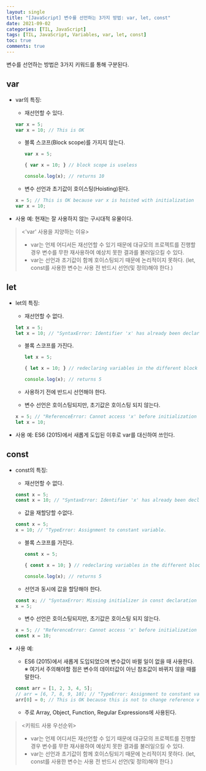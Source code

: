 ```yaml
---
layout: single
title: "[JavaScript] 변수를 선언하는 3가지 방법: var, let, const"
date: 2021-09-02
categories: [TIL, JavaScript]
tags: [TIL, JavaScript, Variables, var, let, const]
toc: true
comments: true
---
```



변수를 선언하는 방법은 3가지 키워드를 통해 구분된다. 

## var
- var의 특징:
  - 재선언할 수 있다.
  ```javascript
  var x = 5;
  var x = 10; // This is OK
  ```
  - 블록 스코프(Block scope)를 가지지 않는다.
    ```javascript
    var x = 5;

    { var x = 10; } // block scope is useless

    console.log(x); // returns 10
    ```
  
  - 변수 선언과 초기값이 호이스팅(Hoisting)된다.
  ```javascript
  x = 5; // This is OK because var x is hoisted with initialization
  var x = 10;
  ```
  
- 사용 예: 현재는 잘 사용하지 않는 구시대적 유물이다.  

> <'var' 사용을 지양하는 이유>
> - var는 언제 어디서든 재선언할 수 있기 때문에 대규모의 프로젝트를 진행할 경우 변수를 무한 재사용하여 예상치 못한 결과를 불러일으킬 수 있다.
> - var는 선언과 초기값이 함께 호이스팅되기 때문에 논리적이지 못하다. (let, const를 사용한 변수는 사용 전 반드시 선언(및 정의)해야 한다.)


## let
- let의 특징: 
  - 재선언할 수 없다.
  ```javascript
  let x = 5;
  let x = 10; // "SyntaxError: Identifier 'x' has already been declared 
  ```
  - 블록 스코프를 가진다.  
    ```javascript
    let x = 5;

    { let x = 10; } // redeclaring variables in the different block scope is fine

    console.log(x); // returns 5
    ```
  
  - 사용하기 전에 반드시 선언해야 한다.
  - 변수 선언은 호이스팅되지만, 초기값은 호이스팅 되지 않는다.
  ```javascript
  x = 5; // "ReferenceError: Cannot access 'x' before initialization
  let x = 10;
  ```

- 사용 예: ES6 (2015)에서 새롭게 도입된 이후로 var를 대신하여 쓰인다.


## const
- const의 특징:
  - 재선언할 수 없다.
  ```javascript
  const x = 5;
  const x = 10; // "SyntaxError: Identifier 'x' has already been declared
  ```
  - 값을 재할당할 수없다.
  ```javascript
  const x = 5;
  x = 10; // "TypeError: Assignment to constant variable.
  ```
  - 블록 스코프를 가진다.  
    ```javascript
    const x = 5;

    { const x = 10; } // redeclaring variables in the different block scope is fine

    console.log(x); // returns 5
    ```
  
  - 선언과 동시에 값을 할당해야 한다.
  ```javascript
  const x; // "SyntaxError: Missing initializer in const declaration
  x = 5;
  ```
  - 변수 선언은 호이스팅되지만, 초기값은 호이스팅 되지 않는다.
  ```javascript
  x = 5; // "ReferenceError: Cannot access 'x' before initialization
  const x = 10;
  ```

- 사용 예: 
  - ES6 (2015)에서 새롭게 도입되었으며 변수값이 바뀔 일이 없을 때 사용한다.  
  ※ 여기서 주의해야할 점은 변수의 데이터값이 아닌 참조값이 바뀌지 않을 때를 말한다.
  ```javascript
  const arr = [1, 2, 3, 4, 5];
  // arr = [6, 7, 8, 9, 10]; // "TypeError: Assignment to constant variable.
  arr[0] = 0; // This is OK because this is not to change reference value of 'arr'
  ```
  - 주로 Array, Object, Function, Regular Expressions에 사용된다.  


> <키워드 사용 우선순위>
> - var는 언제 어디서든 재선언할 수 있기 때문에 대규모의 프로젝트를 진행할 경우 변수를 무한 재사용하여 예상치 못한 결과를 불러일으킬 수 있다.
> - var는 선언과 초기값이 함께 호이스팅되기 때문에 논리적이지 못하다. (let, const를 사용한 변수는 사용 전 반드시 선언(및 정의)해야 한다.)

